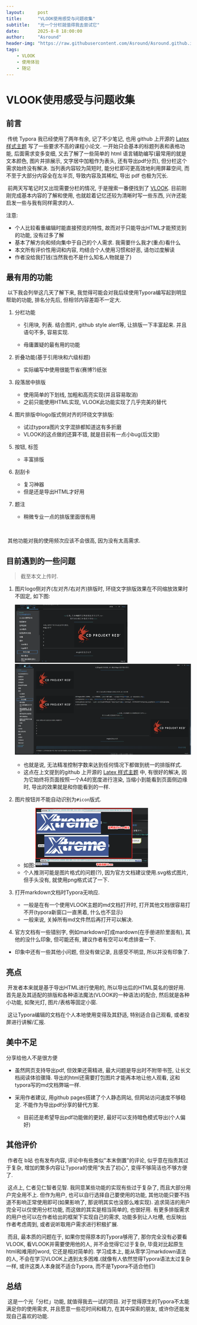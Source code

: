 ```yaml
---
layout:     post
title:      "VLOOK使用感受与问题收集"
subtitle:   "光一个分栏就值得我去尝试它"
date:       2025-8-8 18:00:00
author:     "Asround"
header-img: "https://raw.githubusercontent.com/Asround/Asround.github.io/master/_posts/post_img/2025-8-8-vlook.jpg"
tags:
    - VLOOK
    - 使用体验
    - 随记
---
```


# VLOOK使用感受与问题收集

## 前言

​	传统 Typora 我已经使用了两年有余, 记了不少笔记, 也用 github 上开源的 [Latex 样式主题](https://github.com/Keldos-Li/typora-latex-theme) 写了一些要求不高的课程小论文. 一开始只会基本的标题列表和表格功能, 后面需求变多变细, 又去了解了一些简单的 html 语言辅助编写(最常用的就是文本颜色, 图片并排展示, 文字居中加粗作为表头, 还有导出pdf分页), 但分栏这个需求始终没有解决. 当列表内容较为简短时, 能分栏即可更高效地利用屏幕空间, 而不至于大部分内容全在左半页, 导致内容及其稀松, 导出 pdf 也极为冗长.

​	前两天写笔记时又出现需要分栏的情况, 于是搜索一番便找到了 [VLOOK](https://madmaxchow.github.io/VLOOK/). 目前刚刚完成基本内容的了解和使用, 也就趁着记忆还较为清晰时写一些东西, 兴许还能启发一些与我有同样需求的人.

注意:

- 个人比较看重编辑时能直接预览的特性, 故而对于只能导出HTML才能预览到的功能, 没有过多了解
- 基本了解方向和倾向集中于自己的个人需求. 我需要什么我才(重点)看什么
- 本文所有评价性用词和内容, 均结合个人使用习惯和好恶, 请勿过度解读
- 作者没给我打钱(当然我也不是什么知名人物就是了)

## 最有用的功能

​	以下我会列举这几天了解下来, 我觉得可能会对我后续使用Typora编写起到明显帮助的功能, 排名分先后, 但相邻内容差距不一定大.

1. 分栏功能

   - 引用块, 列表. 结合图片, github style alert等, 让排版一下丰富起来. 并且语句不多, 容易实现.

   - 毋庸置疑的最有用的功能

2. 折叠功能(基于引用块和六级标题)

   - 实际编写中使用很能节省(赛博?)纸张

3. 段落居中排版

   - 使用简单的下划线, 加粗和高亮实现(并且容易取消)
   - 之前只能使用HTML实现, VLOOK此功能实现了几乎完美的替代

4. 图片排版中logo版式侧对齐的环绕文字排版:

   - 试过typora图片文字混排都知道这有多折磨
   - VLOOK的这点做的还算不错, 就是目前有一点小bug(后文提)

5. 按钮, 标签

   - 丰富排版

6. 刮刮卡

   - 复习神器
   - 但是还是导出HTML才好用

7. 题注

   - 稍微专业一点的排版里面很有用

​	

​	其他功能对我的使用频次应该不会很高, 因为没有太高需求.

## 目前遇到的一些问题

> 截至本文上传时.

1. 图片logo侧对齐(左对齐/右对齐)排版时, 环绕文字排版效果在不同缩放效果时不固定, 如下图:

   <img src="https://raw.githubusercontent.com/Asround/Asround.github.io/master/_posts/assets/VLOOKfeeling.assets/PixPin_2025-08-08_18-46-57.jpg" alt="PixPin_2025-08-08_18-46-57" style="zoom:30%;" />![PixPin_2025-08-08_18-47-24](https://raw.githubusercontent.com/Asround/Asround.github.io/master/_posts/assets/VLOOKfeeling.assets/PixPin_2025-08-08_18-47-24.jpg)

   - 也就是说, 无法精准控制字数来达到任何情况下都做到统一的排版样式.
   - 这点在上文提到的github 上开源的 [Latex 样式主题](https://github.com/Keldos-Li/typora-latex-theme) 中, 有很好的解决, 因为它始终将页面按照一个A4的宽度进行渲染, 当缩小到能看到页面侧边缘时, 导出的效果就是和你能看到的一样.

2. 图片按钮并不能自动识别为`#icon`版式.

   - 如图:<img src="https://raw.githubusercontent.com/Asround/Asround.github.io/master/_posts/assets/VLOOKfeeling.assets/PixPin_2025-08-08_18-59-11.jpg" alt="PixPin_2025-08-08_18-59-11" style="zoom:30%;" />
   - 个人推测可能是图片格式的问题(?), 因为官方文档建议使用.svg格式图片, 但手头没有, 就使用png格式试了一下.

3. 打开markdown文档时Typora无响应.

   - 一般是在有一个使用VLOOK主题的md文档打开时, 打开其他文档很容易打不开(typora新窗口一直黑着, 什么也不显示)
   - 一般来说, 关掉所有md文件然后再打开可以解决.

4. 官方文档有一些错别字, 例如markdown打成mardown(在手册进阶里面有), 其他的没什么印象, 但可能还有, 建议作者有空可以考虑排查一下.



- 印象中还有一些其他小问题, 但没有做记录, 且感受不明显, 所以并没有印象了.



## 亮点

​	开发者本来就是基于导出HTML进行使用的, 所以导出后的HTML莫名的很好用. 首先是及其适配的排版和各种语法魔法(VLOOK的一种语法)的配合, 然后就是各种小功能, 如聚光灯, 图片/表格等固定小窗.

​	这让Typora编辑的文档在个人本地使用变得及其舒适, 特别适合自己观看, 或者投屏进行讲解/汇报.

## 美中不足

分享给他人不是很方便

- 虽然网页支持导出pdf, 但效果还需精进, 最大问题是导出时不附带书签, 让长文档阅读体验骤降. 导出的html还需要打包图片才能再本地让他人观看, 这和typora写的md文档弊端一样.

- 采用作者建议, 用github pages搭建了个人静态网站, 但网站访问速度不够稳定. 不能作为导出pdf分享的替代方案.
  - 目前还是希望导出pdf功能做的更好, 最好可以支持暗色模式导出(个人偏好)

## 其他评价

​	作者在 b站 也有发布内容, 评论中有些类似"本末倒置"的评论, 似乎意在指责其过于复杂, 增加的繁多内容让Typora的使用"失去了初心", 变得不够简洁也不够方便了.

​	这点上, 仁者见仁智者见智. 我同意某些功能的实现有些过于复杂了, 而且大部分用户完全用不上. 但作为用户, 也可以自行选择自己要使用的功能, 其他功能只要不挡道不影响正常使用即可(如果影响了, 那说明其实也没那么难实现). 追求简洁的用户完全可以仅使用分栏功能, 而这做的其实是相当简单的, 也很好用. 有更多排版需求的用户也可以在作者给出的框架下实现自己的需求, 功能多到让人吐槽, 也反映出作者考虑周到, 或者说听取用户需求进行积极扩展.

​	而且, 最本质的问题在于, 如果你觉得原本的Typora够用了, 那你完全没有必要看VLOOK, 看VLOOK并需要使用他的人, 并不会觉得它过于复杂, 毕竟对比起原生html和难用的word, 它还是相对简单的. 学习成本上, 能从零学习markdown语法的人, 不会在学习VLOOK上遇到太多困难.(就像有人依然觉得Typora语法太过复杂一样, 或许这类人本身就不适合Typora, 而不是Typora不适合他们)

## 总结

​	这是一个光「分栏」功能, 就值得我去一试的项目. 对于觉得原生的Typora不太能满足你的使用需求, 并且愿意一些花时间和精力, 在其中探索的朋友, 或许你还能发现自己喜欢的功能.
